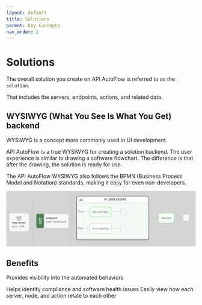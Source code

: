 ```yaml
---
layout: default
title: Solutions
parent: Key Concepts
nav_order: 2
---
```


# Solutions
The overall solution you create on API AutoFlow is referred to as the `solution`.

That includes the servers, endpoints, actions, and related data.

## WYSIWYG (What You See Is What You Get) backend
WYSIWYG is a concept more commonly used in UI development.

API AutoFlow is a true WYSIWYG for creating a solution backend.
The user experience is similar to drawing a software flowchart. The difference is that after the drawing, the solution is ready for use.

The API AutoFlow WYSIWYG also follows the BPMN (Business Process Model and Notation) standards, making it easy for even non-developers.

![API AutoFlow Solution Backend WYSIWYG](/assets/images/wysiwyg.png)

## Benefits
Provides visibility into the automated behaviors

Helps identify compliance and software health issues
Easily view how each server, node, and action relate to each other

